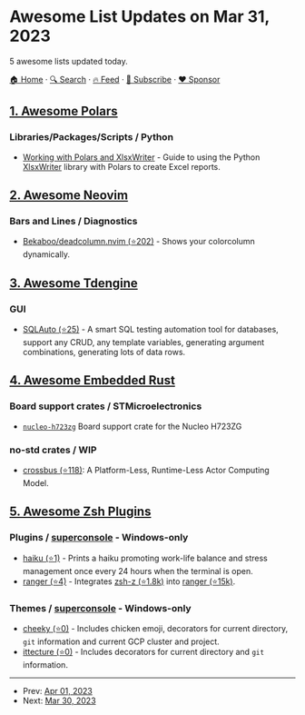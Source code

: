 # Awesome List Updates on Mar 31, 2023

5 awesome lists updated today.

[🏠 Home](/README.md) · [🔍 Search](https://www.trackawesomelist.com/search/) · [🔥 Feed](https://www.trackawesomelist.com/rss.xml) · [📮 Subscribe](https://trackawesomelist.us17.list-manage.com/subscribe?u=d2f0117aa829c83a63ec63c2f&id=36a103854c) · [❤️  Sponsor](https://github.com/sponsors/theowenyoung)



## [1. Awesome Polars](/content/ddotta/awesome-polars/README.md)

### Libraries/Packages/Scripts / Python

*   [Working with Polars and XlsxWriter](https://xlsxwriter.readthedocs.io/working_with_polars.html) - Guide to using the Python [XlsxWriter](https://xlsxwriter.readthedocs.io/index.html) library with Polars to create Excel reports.

## [2. Awesome Neovim](/content/rockerBOO/awesome-neovim/README.md)

### Bars and Lines / Diagnostics

*   [Bekaboo/deadcolumn.nvim (⭐202)](https://github.com/Bekaboo/deadcolumn.nvim) - Shows your colorcolumn dynamically.

## [3. Awesome Tdengine](/content/taosdata/awesome-tdengine/README.md)

### GUI

*   [SQLAuto (⭐25)](https://github.com/TommyLemon/SQLAuto) - A smart SQL testing automation tool for databases, support any CRUD, any template variables, generating argument combinations, generating lots of data rows.

## [4. Awesome Embedded Rust](/content/rust-embedded/awesome-embedded-rust/README.md)

### Board support crates / STMicroelectronics

*   [`nucleo-h723zg`](https://github.com/jlogan03/nucleo-h723zg) Board support crate for the Nucleo H723ZG

### no-std crates / WIP

*   [crossbus (⭐118)](https://github.com/hominee/crossbus): A Platform-Less, Runtime-Less Actor Computing Model.

## [5. Awesome Zsh Plugins](/content/unixorn/awesome-zsh-plugins/README.md)

### Plugins / [superconsole](https://github.com/alexchmykhalo/superconsole) - Windows-only

*   [haiku (⭐1)](https://github.com/alesr/oh-my-zsh-haiku-plugin) - Prints a haiku promoting work-life balance and stress management once every 24 hours when the terminal is open.
*   [ranger (⭐4)](https://github.com/rc2dev/ranger-zshz) - Integrates [zsh-z (⭐1.8k)](https://github.com/agkozak/zsh-z) into [ranger (⭐15k)](https://github.com/ranger/ranger).

### Themes / [superconsole](https://github.com/alexchmykhalo/superconsole) - Windows-only

*   [cheeky (⭐0)](https://github.com/kampanosg/zsh-cheeky-prompt) - Includes chicken emoji, decorators for current directory, `git` information and current GCP cluster and project.
*   [ittecture (⭐0)](https://github.com/ittecture/ittecture-omz-theme) - Includes decorators for current directory and `git` information.

---

- Prev: [Apr 01, 2023](/content/2023/04/01/README.md)
- Next: [Mar 30, 2023](/content/2023/03/30/README.md)